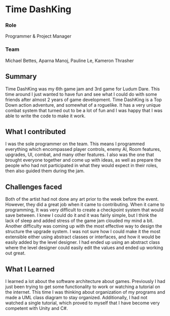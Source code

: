 # Time DashKing

### Role

Programmer & Project Manager

### Team

Michael Bettes, Aparna Manoj, Pauline Le, Kameron Thrasher

## Summary

Time DashKing was my 6th game jam and 3rd game for Ludum Dare. This time around I just wanted to have fun and see what I could do with some friends after almost 2 years of game development. Time DashKing is a Top Down action adventure, and somewhat of a roguelike. It has a very unique combat system that turned out to be a lot of fun and I was happy that I was able to write the code to make it work.

## What I contributed

I was the sole programmer on the team. This means I programmed everything which encompassed player controls, enemy AI, Room features, upgrades, UI, combat, and many other features. I also was the one that brought everyone together and come up with ideas, as well as prepare the people who had not participated in what they would expect in their roles, then also guided them during the jam.

## Challenges faced

Both of the artist had not done any art prior to the week before the event. However, they did a great job when it came to contributing. When it came to programming, It was very difficult to create a checkpoint system that would save between. I knew I could do it and it was fairly simple, but I think the lack of sleep and added stress of the game jam clouded my mind a bit. Another difficulty was coming up with the most effective way to design the structure the upgrade system. I was not sure how I could make it the most extensible either using abstract classes or interfaces, and how it would be easily added by the level designer. I had ended up using an abstract class where the level designer could easily edit the values and ended up working out great.

## What I Learned

I learned a lot about the software architecture about games. Previously I had just been trying to get some functionality to work or watching a tutorial on the internet. This time I was thinking about organization of my programs and made a UML class diagram to stay organized. Additionally, I had not watched a single tutorial, which proved to myself that I have become very competent with Unity and C#.
